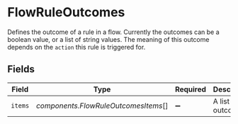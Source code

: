 # FlowRuleOutcomes

Defines the outcome of a rule in a flow.
Currently the outcomes can be a boolean value, or a list of string
values. The meaning of this outcome depends on the `action` this rule
is triggered for.


## Fields

| Field                                | Type                                 | Required                             | Description                          |
| ------------------------------------ | ------------------------------------ | ------------------------------------ | ------------------------------------ |
| `items`                              | *components.FlowRuleOutcomesItems*[] | :heavy_minus_sign:                   | A list of outcomes.                  |